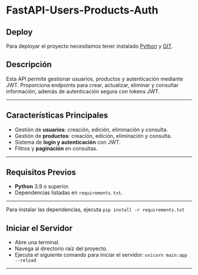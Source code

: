 # FastAPI-Users-Products-Auth
## Deploy
Para deployar el proyecto necesitamos tener instalado [Python](https://www.python.org/)  y [GIT](https://git-scm.com/).

## **Descripción**  
Esta API permite gestionar usuarios, productos y autenticación mediante JWT. Proporciona endpoints para crear, actualizar, eliminar y consultar información, además de autenticación segura con tokens JWT.

---

## **Características Principales**  
- Gestión de **usuarios**: creación, edición, eliminación y consulta.
- Gestión de **productos**: creación, edición, eliminación y consulta.
- Sistema de **login y autenticación** con JWT.
- Filtros y **paginación** en consultas.

---
## **Requisitos Previos**  
- **Python** 3.9 o superior.  
- Dependencias listadas en `requirements.txt`.

---
Para instalar las dependencias, ejecuta `pip install -r requirements.txt`



## **Iniciar el Servidor**  
- Abre una terminal.
- Navega al directorio raíz del proyecto.
- Ejecuta el siguiente comando para iniciar el servidor:
 `uvicorn main:app --reload`
---


